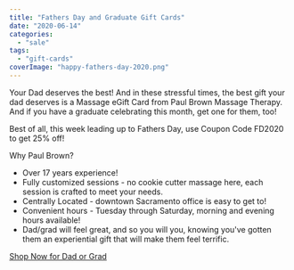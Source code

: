 ```yaml
---
title: "Fathers Day and Graduate Gift Cards"
date: "2020-06-14"
categories: 
  - "sale"
tags: 
  - "gift-cards"
coverImage: "happy-fathers-day-2020.png"
---
```


Your Dad deserves the best! And in these stressful times, the best gift your dad deserves is a Massage eGift Card from Paul Brown Massage Therapy. And if you have a graduate celebrating this month, get one for them, too!

Best of all, this week leading up to Fathers Day, use Coupon Code FD2020 to get 25% off!

Why Paul Brown?

- Over 17 years experience!
- Fully customized sessions - no cookie cutter massage here, each session is crafted to meet your needs.
- Centrally Located - downtown Sacramento office is easy to get to!
- Convenient hours - Tuesday through Saturday, morning and evening hours available!
- Dad/grad will feel great, and so you will you, knowing you've gotten them an experiential gift that will make them feel terrific.

[Shop Now for Dad or Grad](https://squareup.com/gift/BGPPNS6KGJ7WM/order)


